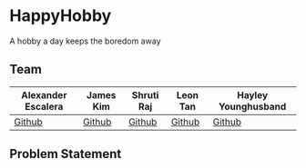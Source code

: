 # HappyHobby
A hobby a day keeps the boredom away

## Team

|Alexander Escalera|James Kim|Shruti Raj|Leon Tan|Hayley Younghusband|
|---|---|---|---|---|
|[Github](https://github.com/Alexanderes)|[Github](https://github.com/thejameskim)|[Github](https://github.com/shrutir5/)|[Github](https://github.com/lleontan)|[Github](https://github.com/hayleyyounghubby)|
## Problem Statement


